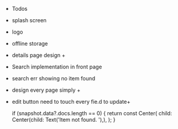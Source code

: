 * Todos

- splash screen
- logo
- offline storage


- details page design + 

- Search implementation in front page
- search err showing no item found

- design every page simply +

- edit button need to touch every fie.d to update+


  if (snapshot.data?.docs.length == 0) {
            return const Center(
              child: Center(child: Text('Item not found. '),),
            );
          }